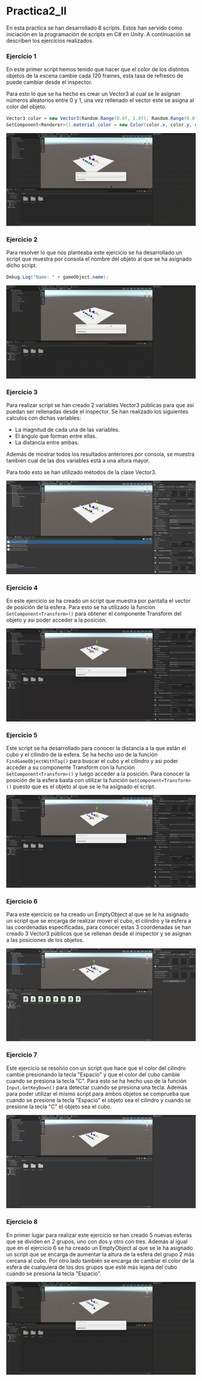 # Practica2_II

En esta practica se han desarrollado 8 scripts. Estos han servido como iniciación en la programación de scripts en C# en Unity. A continuación se describen los ejercicios realizados.

### Ejercicio 1

En este primer script hemos tenido que hacer que el color de los distintos objetos de la escena cambie cada 120 frames, esta tasa de refresco de puede cambiar desde el inspector.

Para esto lo que se ha hecho es crear un Vector3 al cual se le asignan números aleatorios entre 0 y 1, una vez rellenado el vector este se asigna al color del objeto.

```csharp
Vector3 color = new Vector3(Random.Range(0.0f, 1.0f), Random.Range(0.0f, 1.0f), Random.Range(0.0f, 1.0f));
GetComponent<Renderer>().material.color = new Color(color.x, color.y, color.z);
```

![ejercicio1](./vid/Ejercicio1.gif)

### Ejercicio 2

Para resolver lo que nos planteaba este ejercicio se ha desarrollado un script que muestra por consola el nombre del objeto al que se ha asignado dicho script.

```csharp
Debug.Log("Name: " + gameObject.name);
```

![ejercicio2](./vid/Ejercicio2.gif)

### Ejercicio 3

Para realizar script se han creado 2 variables Vector3 públicas para que así puedan ser rellenadas desde el inspector. Se han realizado los siguientes calculos con dichas variables:

- La magnitud de cada una de las variables.
- El ángulo que forman entre ellas.
- La distancia entre ambas.

Además de mostrar todos los resultados anteriores por consola, se muestra tambien cual de las dos variables está a una altura mayor.

Para todo esto se han utilizado métodos de la clase Vector3.

![ejercicio3](./vid/Ejercicio3.gif)

### Ejercicio 4

En este ejercicio se ha creado un script que muestra por pantalla el vector de posición de la esfera. Para esto se ha utilizado la funcion ```GetComponent<Transform>()``` para obtener el componente Transform del objeto y asi poder acceder a la posición.

![ejercicio4](./vid/Ejercicio4.gif)

### Ejercicio 5

Este script se ha desarrollado para conocer la distancia a la que están el cubo y el cilindro de la esfera. Se ha hecho uso de la función ```FindGameObjectWithTag()``` para buscar el cubo y el cilindro y asi poder acceder a su componente Transform con la función ```GetComponent<Transform>()``` y luego acceder a la posición. Para conocer la posición de la esfera basta con utilizar la función ```GetComponent<Transform>()``` puesto que es el objeto al que se le ha asignado el script.

![ejercicio5](./vid/Ejercicio5.gif)

### Ejercicio 6

Para este ejercicio se ha creado un EmptyObject al que se le ha asignado un script que se encarga de realizar mover el cubo, el cilindro y la esfera a las coordenadas especificadas, para conocer estas 3 coordenadas se han creado 3 Vector3 públicos que se rellenan desde el inspector y se asignan a las posiciones de los objetos.

![ejercicio6](./vid/Ejercicio6.gif)

### Ejercicio 7

Este ejercicio se resolvio con un script que hace que el color del cilindro cambie presionando la tecla "Espacio" y que el color del cubo cambie cuando se presiona la tecla "C". Para esto se ha hecho uso de la función ```Input.GetKeyDown()``` para detectar cuando se presiona una tecla. Además para poder utilizar el mismo script para ambos objetos se comprueba que cuando se presione la tecla "Espacio" el objeto sea el cilindro y cuando se presione la tecla "C" el objeto sea el cubo.

![ejercicio7](./vid/Ejercicio7.gif)

### Ejercicio 8

En primer lugar para realizar este ejercicio se han creado 5 nuevas esferas que se dividen en 2 grupos, uno con dos y otro con tres. Además al igual que en el ejercicio 6 se ha creado un EmptyObject al que se le ha asignado un script que se encarga de aumentar la altura de la esfera del grupo 2 más cercana al cubo. Por otro lado también se encarga de cambiar el color de la esfera de cualquiera de los dos grupos que esté más lejana del cubo cuando se presiona la tecla "Espacio".

![ejercicio8](./vid/Ejercicio8.gif)